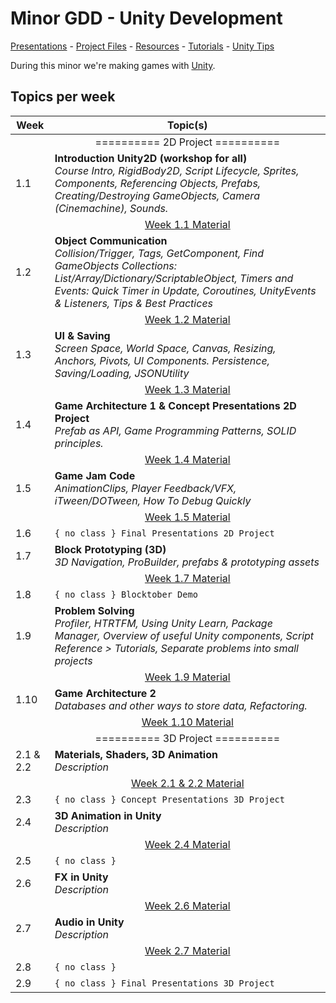 # Minor GDD - Unity Development

[Presentations](https://hr-cmgt.github.io/Minor-GDD-Unity/) -
[Project Files](projectfiles/) - 
[Resources](classes/00_resources.md) - 
[Tutorials](classes/00_tutorials.md) -
[Unity Tips](classes/00_unity.md)

During this minor we're making games with [Unity](https://unity.com/).

## Topics per week

| Week | Topic(s) 
|------|---------
|  | <center> ========== 2D Project ========== </center>
| 1.1 | **Introduction Unity2D (workshop for all)** <br/> *Course Intro, RigidBody2D, Script Lifecycle, Sprites, Components, Referencing Objects, Prefabs, Creating/Destroying GameObjects, Camera (Cinemachine), Sounds.*
|  | <center> [Week 1.1 Material](./classes/01_basics1.md)
| 1.2 | **Object Communication** <br/> *Collision/Trigger, Tags, GetComponent, Find GameObjects Collections: List/Array/Dictionary/ScriptableObject, Timers and Events: Quick Timer in Update, Coroutines, UnityEvents & Listeners, Tips & Best Practices*
|  | <center> [Week 1.2 Material](./classes/02_basics2.md)
| 1.3 | **UI & Saving** <br/> *Screen Space, World Space, Canvas, Resizing, Anchors, Pivots, UI Components. Persistence, Saving/Loading, JSONUtility*
|  | <center> [Week 1.3 Material](./classes/03_UI.md)
| 1.4 | **Game Architecture 1 & Concept Presentations 2D Project** <br/> *Prefab as API, Game Programming Patterns, SOLID principles.*
|  | <center> [Week 1.4 Material](./classes/04_architecture1.md)
| 1.5 | **Game Jam Code** <br/> *AnimationClips, Player Feedback/VFX, iTween/DOTween, How To Debug Quickly*
|  | <center> [Week 1.5 Material](./classes/05_08_gamejam.md)
| 1.6 | `{ no class } Final Presentations 2D Project`
| 1.7 | **Block Prototyping (3D)** <br/> *3D Navigation, ProBuilder, prefabs & prototyping assets*
|  | <center> [Week 1.7 Material](./classes/07_blockprototyping.md)
| 1.8 | `{ no class } Blocktober Demo`
| 1.9 | **Problem Solving** <br/> *Profiler, HTRTFM, Using Unity Learn, Package Manager, Overview of useful Unity components, Script Reference > Tutorials, Separate problems into small projects*
|  | <center> [Week 1.9 Material](./classes/09_problemsolving.md)
| 1.10 | **Game Architecture 2** <br/> *Databases and other ways to store data, Refactoring.*
|  | <center> [Week 1.10 Material](./classes/10_architecture2.md)
|  | <center> ========== 3D Project ========== </center>
| 2.1 & 2.2 | **Materials, Shaders, 3D Animation** <br/> *Description*
|  | <center> [Week 2.1 & 2.2 Material]()
| 2.3 | ` { no class } Concept Presentations 3D Project `
| 2.4 | **3D Animation in Unity** <br/> *Description*
|  | <center> [Week 2.4 Material]()
| 2.5 | `{ no class }`
| 2.6 | **FX in Unity** <br/> *Description*
|  | <center> [Week 2.6 Material]()
| 2.7 | **Audio in Unity** <br/> *Description*
|  | <center> [Week 2.7 Material]()
| 2.8 | `{ no class }`
| 2.9 | `{ no class } Final Presentations 3D Project`
